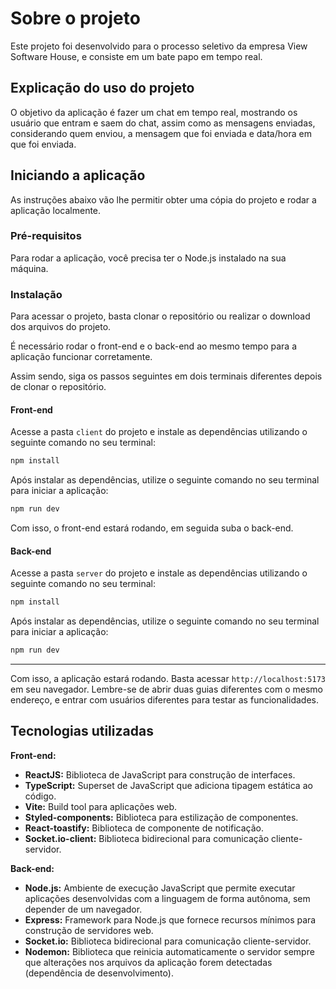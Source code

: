 # Sobre o projeto

Este projeto foi desenvolvido para o processo seletivo da empresa View Software House, e consiste em um bate papo em tempo real.

## Explicação do uso do projeto

O objetivo da aplicação é fazer um chat em tempo real, mostrando os usuário que entram e saem do chat, assim como as mensagens enviadas, considerando quem enviou, a mensagem que foi enviada e data/hora em que foi enviada.

## Iniciando a aplicação

As instruções abaixo vão lhe permitir obter uma cópia do projeto e rodar a aplicação localmente.

### Pré-requisitos

Para rodar a aplicação, você precisa ter o Node.js instalado na sua máquina.

### Instalação

Para acessar o projeto, basta clonar o repositório ou realizar o download dos arquivos do projeto.

É necessário rodar o front-end e o back-end ao mesmo tempo para a aplicação funcionar corretamente.

Assim sendo, siga os passos seguintes em dois terminais diferentes depois de clonar o repositório.

#### Front-end

Acesse a pasta `client` do projeto e instale as dependências utilizando o seguinte comando no seu terminal:

```sh
npm install
```

Após instalar as dependências, utilize o seguinte comando no seu terminal para iniciar a aplicação:

```sh
npm run dev
```

Com isso, o front-end estará rodando, em seguida suba o back-end.

#### Back-end

Acesse a pasta `server` do projeto e instale as dependências utilizando o seguinte comando no seu terminal:

```sh
npm install
```

Após instalar as dependências, utilize o seguinte comando no seu terminal para iniciar a aplicação:

```sh
npm run dev
```

---

Com isso, a aplicação estará rodando. Basta acessar <code>http://localhost:5173</code> em seu navegador. Lembre-se de abrir duas guias diferentes com o mesmo endereço, e entrar com usuários diferentes para testar as funcionalidades.

## Tecnologias utilizadas

<b>Front-end:</b>

- <b>ReactJS:</b> Biblioteca de JavaScript para construção de interfaces.
- <b>TypeScript:</b> Superset de JavaScript que adiciona tipagem estática ao código.
- <b>Vite:</b> Build tool para aplicações web.
- <b>Styled-components:</b> Biblioteca para estilização de componentes.
- <b>React-toastify:</b> Biblioteca de componente de notificação.
- <b>Socket.io-client:</b> Biblioteca bidirecional para comunicação cliente-servidor.

<b>Back-end:</b>

- <b>Node.js:</b> Ambiente de execução JavaScript que permite executar aplicações desenvolvidas com a linguagem de forma autônoma, sem depender de um navegador.
- <b>Express:</b> Framework para Node.js que fornece recursos mínimos para construção de servidores web.
- <b>Socket.io:</b> Biblioteca bidirecional para comunicação cliente-servidor.
- <b>Nodemon:</b> Biblioteca que reinicia automaticamente o servidor sempre que alterações nos arquivos da aplicação forem detectadas (dependência de desenvolvimento).
